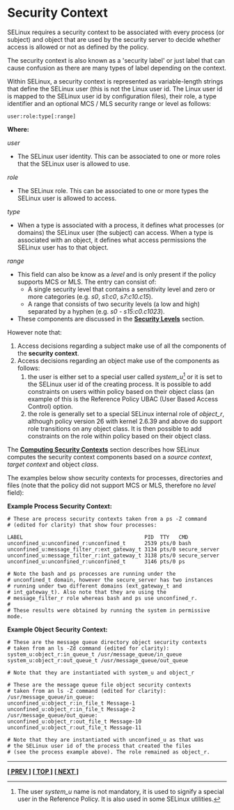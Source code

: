 # Security Context

SELinux requires a security context to be associated with every process
(or subject) and object that are used by the security server to decide
whether access is allowed or not as defined by the policy.

The security context is also known as a 'security label' or just label
that can cause confusion as there are many types of label depending on
the context.

Within SELinux, a security context is represented as variable-length
strings that define the SELinux user (this is not the Linux user id. The
Linux user id is mapped to the SELinux user id by configuration files),
their role, a type identifier and an optional MCS / MLS security range or
level as follows:

```
user:role:type[:range]
```

**Where:**

*user*

- The SELinux user identity. This can be associated to one or more roles
  that the SELinux user is allowed to use.

*role*

- The SELinux role. This can be associated to one or more types the SELinux
  user is allowed to access.

*type*

- When a type is associated with a process, it defines what processes
  (or domains) the SELinux user (the subject) can access.
  When a type is associated with an object, it defines what access
  permissions the SELinux user has to that object.

*range*

- This field can also be know as a *level* and is only present if the policy
  supports MCS or MLS. The entry can consist of:
  - A single security level that contains a sensitivity level and zero
    or more categories (e.g. *s0*, *s1:c0*, *s7:c10.c15*).
  - A range that consists of two security levels (a low and high) separated
   by a hyphen (e.g. *s0 - s15:c0.c1023*).
- These components are discussed in the
  [**Security Levels**]( mls_mcs.md#security-levels) section.

However note that:

1. Access decisions regarding a subject make use of all the components
   of the **security context**.
2. Access decisions regarding an object make use of the components as
   follows:
    1. the user is either set to a special user called *system_u*[^fn_sc_1]
       or it is set to the SELinux user id of the creating process. It is
       possible to add constraints on users within policy based on
       their object class (an example of this is the Reference Policy
       UBAC (User Based Access Control) option.
    2. the role is generally set to a special SELinux internal role of
       *object_r*, although policy version 26 with kernel 2.6.39 and
       above do support role transitions on any object class. It is
       then possible to add constraints on the role within policy
       based on their object class.

The [**Computing Security Contexts**](computing_security_contexts.md#computing-security-contexts)
section describes how SELinux computes the security context components based
on a *source context*, *target context* and object *class*.

The examples below show security contexts for processes, directories and files
(note that the policy did not support MCS or MLS, therefore no *level* field):

**Example Process Security Context:**

```
# These are process security contexts taken from a ps -Z command
# (edited for clarity) that show four processes:

LABEL                                       PID  TTY   CMD
unconfined_u:unconfined_r:unconfined_t      2539 pts/0 bash
unconfined_u:message_filter_r:ext_gateway_t 3134 pts/0 secure_server
unconfined_u:message_filter_r:int_gateway_t 3138 pts/0 secure_server
unconfined_u:unconfined_r:unconfined_t      3146 pts/0 ps

# Note the bash and ps processes are running under the
# unconfined_t domain, however the secure_server has two instances
# running under two different domains (ext_gateway_t and
# int_gateway_t). Also note that they are using the
# message_filter_r role whereas bash and ps use unconfined_r.
#
# These results were obtained by running the system in permissive mode.
```

**Example Object Security Context:**

```
# These are the message queue directory object security contexts
# taken from an ls -Zd command (edited for clarity):
system_u:object_r:in_queue_t /usr/message_queue/in_queue
system_u:object_r:out_queue_t /usr/message_queue/out_queue

# Note that they are instantiated with system_u and object_r
```

```
# These are the message queue file object security contexts
# taken from an ls -Z command (edited for clarity):
/usr/message_queue/in_queue:
unconfined_u:object_r:in_file_t Message-1
unconfined_u:object_r:in_file_t Message-2
/usr/message_queue/out_queue:
unconfined_u:object_r:out_file_t Message-10
unconfined_u:object_r:out_file_t Message-11

# Note that they are instantiated with unconfined_u as that was
# the SELinux user id of the process that created the files
# (see the process example above). The role remained as object_r.
```

[^fn_sc_1]: The user *system_u* name is not mandatory, it is used to signify
a special user in the Reference Policy. It is also used in some SELinux
utilities.

<!-- %CUTHERE% -->

---
**[[ PREV ]](type_enforcement.md)** **[[ TOP ]](#)** **[[ NEXT ]](subjects.md)**
